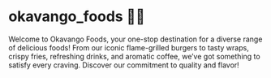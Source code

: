 # okavango_foods 🍔🌯
Welcome to Okavango Foods, your one-stop destination for a diverse range of delicious foods! From our iconic flame-grilled burgers to tasty wraps, crispy fries, refreshing drinks, and aromatic coffee, we’ve got something to satisfy every craving. Discover our commitment to quality and flavor!
